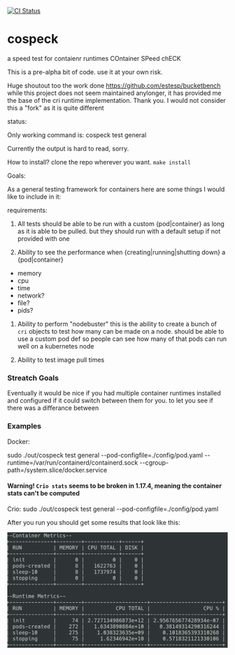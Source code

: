 [![CI Status](https://github.com/Klaven/cospeck/workflows/Go/badge.svg)](https://github.com/Klaven/cospeck/actions)

# cospeck
a speed test for contaienr runtimes COntainer SPeed chECK

This is a pre-alpha bit of code. use it at your own risk.

Huge shoutout too the work done https://github.com/estesp/bucketbench while this project does not seem maintained anylonger, it has provided me the base of the cri runtime implementation. Thank you. I would not consider this a "fork" as it is quite different

status: 

Only working command is:
cospeck test general

Currently the output is hard to read, sorry.

How to install?
clone the repo wherever you want.
`make install`


Goals:

As a general testing framework for containers here are some things I would like to include in it:

requirements:
 1) All tests should be able to be run with a custom {pod|container} as long as it is able to be pulled. but they should run with a default setup if not provided with one

 1) Ability to see the performance when {creating|running|shutting down} a {pod|container}
 - memory
 - cpu
 - time
 - network?
 - file?
 - pids?

 1) Ability to perform "nodebuster" 
 this is the ability to create a bunch of `cri` objects to test how many can be made on a node. should be able to use a custom pod def so people can see how many of that pods can run well on a kubernetes node

 1) Ability to test image pull times


### Streatch Goals

Eventually it would be nice if you had multiple container runtimes installed and configured if it could switch between them for you. to let you see if there was a differance between 


### Examples

Docker:
 
sudo ./out/cospeck test general --pod-configfile=./config/pod.yaml --runtime=/var/run/containerd/containerd.sock --cgroup-path=/system.slice/docker.service

#### Warning! `Crio stats` seems to be broken in 1.17.4, meaning the container stats can't be computed
Crio:
sudo ./out/cospeck test general --pod-configfile=./config/pod.yaml

After you run you should get some results that look like this:

![cospec output](docs/images/cospeck.png)